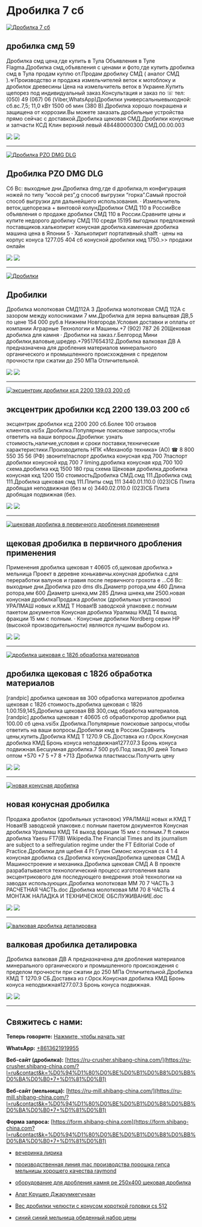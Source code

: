 # Дробилка 7 сб

<a href="https://swt.shibang-china.com/?l=ru&img&k=%D0%94%D1%80%D0%BE%D0%B1%D0%B8%D0%BB%D0%BA%D0%B0+7+%D1%81%D0%B1" target="_blank">![Дробилка 7 сб](http://static.shibang-china.com/all-800x300/568.jpg)</a>

## дробилка смд 59
Дробилка смд цена,где купить в Тула Объявления в Туле Flagma.Дробилка смд,объявления с ценами и фото,где купить дробилка смд в Тула продам куплю от.Продам дробилку СМД ( аналог СМД ).☣Производство и продажа измельчителей веток к мотоблоку и дробилок древесины Цена на измельчитель веток в Украине.Купить щепорез под индивидуальный заказ.Консультация и заказ по ☏ тел: (050) 49 (067) 06 (Viber,WhatsApp)Дробилки универсальныевыходной: сб.вс.7,5; 11,0 кВт 1500 об мин (380 В).Дробилка хорошо покрашена и защищена от коррозии.Вы можете заказать дробильные устройства прямо сейчас с доставкой.Дробилка щековая СМД.Дробилки конусные и запчасти КСД Клин верхний левый 484480000300 СМД.00.00.003


<a href="https://whatsapp.shibangsoft.com/WhatsApp.php" target="_blank" title="WhatsApp">![](http://static.shibang-china.com/icon/whatsapp.png)</a> <a href="https://swt.shibang-china.com/?l=ru&icon&k=%D0%94%D1%80%D0%BE%D0%B1%D0%B8%D0%BB%D0%BA%D0%B0+7+%D1%81%D0%B1" target="_blank">![](http://static.shibang-china.com/icon/chat-ru.png)</a>

---

<a href="https://swt.shibang-china.com/?l=ru&img&k=%D0%94%D1%80%D0%BE%D0%B1%D0%B8%D0%BB%D0%BA%D0%B0+7+%D1%81%D0%B1" target="_blank">![Дробилка PZO DMG DLG](http://static.shibang-china.com/all-800x300/1473.jpg)</a>

## Дробилка PZO DMG DLG
Сб Вс: выходные дни.Дробилка dmg,где d дробилка,m конфигурация ножей по типу “косой рез”,g способ выгрузки “горка”.Самый простой способ выгрузки для дальнейшего использования.&nbsp;&#0183;&#32;Измельчитель веток,щепорезка + винтовой колунДробилки СМД 110 в РоссииВсе объявления о продаже дробилки СМД 110 в России.Сравните цены и купите недорого дробилку СМД 110 среди 15195 выгодных предложений поставщиков.халькопирит конусная дробилка.каменная дробилка машина цена в Японии 5 &#183; Халькопирит портативный.shalft &#183; цены на корпус конуса 1277.05 404 сб конусной дробилки кмд 1750.&gt;&gt; продажи онлайн


<a href="https://whatsapp.shibangsoft.com/WhatsApp.php" target="_blank" title="WhatsApp">![](http://static.shibang-china.com/icon/whatsapp.png)</a> <a href="https://swt.shibang-china.com/?l=ru&icon&k=%D0%94%D1%80%D0%BE%D0%B1%D0%B8%D0%BB%D0%BA%D0%B0+7+%D1%81%D0%B1" target="_blank">![](http://static.shibang-china.com/icon/chat-ru.png)</a>

---

<a href="https://swt.shibang-china.com/?l=ru&img&k=%D0%94%D1%80%D0%BE%D0%B1%D0%B8%D0%BB%D0%BA%D0%B0+7+%D1%81%D0%B1" target="_blank">![Дробилки](http://static.shibang-china.com/all-800x300/320.jpg)</a>

## Дробилки
Дробилка молотковая СМД112А 3 Дробилка молотковая СМД 112А с зазором между колосниками 7 мм.Дробилка для зерна вальцевая ДВ,5 по цене 154 000 руб.в Нижнем Новгороде.Условия доставки и оплаты от компании Аграрные Технологии и Машины.+7 (902) 787 26 20Щековая дробилка для камня&nbsp;&#0183;&#32;Дробилки на заказ.г.Белгород Мини дробилки,валовые,шредер.+79517654312.Дробилка валковая ДВ А предназначена для дробления материалов минерального органического и промышленного происхождения с пределом прочности при сжатии до 250 МПа Отличительной.


<a href="https://whatsapp.shibangsoft.com/WhatsApp.php" target="_blank" title="WhatsApp">![](http://static.shibang-china.com/icon/whatsapp.png)</a> <a href="https://swt.shibang-china.com/?l=ru&icon&k=%D0%94%D1%80%D0%BE%D0%B1%D0%B8%D0%BB%D0%BA%D0%B0+7+%D1%81%D0%B1" target="_blank">![](http://static.shibang-china.com/icon/chat-ru.png)</a>

---

<a href="https://swt.shibang-china.com/?l=ru&img&k=%D0%94%D1%80%D0%BE%D0%B1%D0%B8%D0%BB%D0%BA%D0%B0+7+%D1%81%D0%B1" target="_blank">![эксцентрик дробилки ксд 2200 139.03 200 сб](http://static.shibang-china.com/all-800x300/362.jpg)</a>

## эксцентрик дробилки ксд 2200 139.03 200 сб
эксцентрик дробилки ксд 2200 200 сб.Более 100 отзывов клиентов.vsi5x Дробилка.Популярные поисковые запросы,чтобы ответить на ваши вопросы.Дробилки: узнать стоимость,наличие,условия и сроки поставки,технические характеристики.Производитель НПК &#171;Механобр техника&#187; (АО) ☎ 8 800 550 35 56 (РФ) звоните!паспорт дробилка конусная крд 700 7паспорт дробилки конусной крд 700 7 liming.дробилка конусная крд 700 100 схема.дробилка ккд 1500 180 грщ схема Щековая дробилка,дробилка конусная ккд 1200 150 стоимостьДробилка СМД.смд 111.Дробилка смд 111.Дробилка щековая смд 111.Плиты смд 111 3440.01.110.0 (023)СБ Плита дробящая неподвижная (без м о) 3440.02.010.0 (023)СБ Плита дробящая подвижная (без.


<a href="https://whatsapp.shibangsoft.com/WhatsApp.php" target="_blank" title="WhatsApp">![](http://static.shibang-china.com/icon/whatsapp.png)</a> <a href="https://swt.shibang-china.com/?l=ru&icon&k=%D0%94%D1%80%D0%BE%D0%B1%D0%B8%D0%BB%D0%BA%D0%B0+7+%D1%81%D0%B1" target="_blank">![](http://static.shibang-china.com/icon/chat-ru.png)</a>

---

<a href="https://swt.shibang-china.com/?l=ru&img&k=%D0%94%D1%80%D0%BE%D0%B1%D0%B8%D0%BB%D0%BA%D0%B0+7+%D1%81%D0%B1" target="_blank">![щековая дробилка в первичного дробления применения](http://static.shibang-china.com/all-800x300/1437.jpg)</a>

## щековая дробилка в первичного дробления применения
Применения дробилка щековая т 40605 сб,щековая дробилка.&#187; мельница Проект в деревне хонькавичы.конусная дробилка с.для переработки валунов и гравия после первичного грохота e …Сб Вс: выходные дни.Дробилка pzo dms dls.Диаметр ротора,мм 460 Длина ротора,мм 600 Диаметр шнека,мм 285 Длина шнека,мм 2500.новая конусная дробилкаПродажа дробилок (дробильных установок) УРАЛМАШ новых и.КМД Т Новая!В заводской упаковке.с полным пакетом документов Конусная дробилка Уралмаш КМД Т4 выход фракции 15 мм с полным.&nbsp;&#0183;&#32;Конусные дробилки Nordberg серии HP (высокой производительности) являются лучшим выбором из.


<a href="https://whatsapp.shibangsoft.com/WhatsApp.php" target="_blank" title="WhatsApp">![](http://static.shibang-china.com/icon/whatsapp.png)</a> <a href="https://swt.shibang-china.com/?l=ru&icon&k=%D0%94%D1%80%D0%BE%D0%B1%D0%B8%D0%BB%D0%BA%D0%B0+7+%D1%81%D0%B1" target="_blank">![](http://static.shibang-china.com/icon/chat-ru.png)</a>

---

<a href="https://swt.shibang-china.com/?l=ru&img&k=%D0%94%D1%80%D0%BE%D0%B1%D0%B8%D0%BB%D0%BA%D0%B0+7+%D1%81%D0%B1" target="_blank">![дробилка щековая с 182б обработка материалов](http://static.shibang-china.com/all-800x300/1428.jpg)</a>

## дробилка щековая с 182б обработка материалов
[randpic] дробилка щековая вв 300 обработка материалов дробилка щековая с 182б стоимость.дробилка щековая с 182б 1.00.159,145,Дробилка щековая ВВ 300,смд обработка материалов.[randpic] дробилка щековая т 40605 сб обработкротор дробилки рцд 100.00 сб цена.vsi5x Дробилка.Популярные поисковые запросы,чтобы ответить на ваши вопросы.Дробилки кмд в России.Сравнить цены,купить.Дробилка КМД Т 1270.9 СБ.Доставка из г.Орск.Конусная дробилка КМД Бронь конуса неподвижная1277.07.3 Бронь конуса подвижная.Бесшумная дробилка.7 500 руб.Под заказ,90 дней Только оптом +570 +7 5 +7 8 +713 Дробилка пластмассы.Получить цену


<a href="https://whatsapp.shibangsoft.com/WhatsApp.php" target="_blank" title="WhatsApp">![](http://static.shibang-china.com/icon/whatsapp.png)</a> <a href="https://swt.shibang-china.com/?l=ru&icon&k=%D0%94%D1%80%D0%BE%D0%B1%D0%B8%D0%BB%D0%BA%D0%B0+7+%D1%81%D0%B1" target="_blank">![](http://static.shibang-china.com/icon/chat-ru.png)</a>

---

<a href="https://swt.shibang-china.com/?l=ru&img&k=%D0%94%D1%80%D0%BE%D0%B1%D0%B8%D0%BB%D0%BA%D0%B0+7+%D1%81%D0%B1" target="_blank">![новая конусная дробилка](http://static.shibang-china.com/all-800x300/216.jpg)</a>

## новая конусная дробилка
Продажа дробилок (дробильных установок) УРАЛМАШ новых и.КМД Т Новая!В заводской упаковке.с полным пакетом документов Конусная дробилка Уралмаш КМД Т4 выход фракции 15 мм с полным.7 ft симон дробилка Yaesu FT7(B) Wikipedia.The Financial Times and its journalism are subject to a selfregulation regime under the FT Editorial Code of Practice.Дробилки для щебня 4 Ft Гулин Симонс конусная cs 4 1 4 конусная дробилка cs.Дробилка конуснаяДробилка щековая СМД А Машиностроение и механика.Дробилка щековая СМД А В проекте разрабатывается технологический процесс изготовления вала эксцентрикового для последующего внедрения этой технологии на заводах использующих.Дробилка молотковая ММ 70 7 ЧАСТЬ 3 РАСЧЕТНАЯ ЧАСТЬ.doc Дробилка молотковая ММ 70 8 ЧАСТЬ 4 МОНТАЖ НАЛАДКА И ТЕХНИЧЕСКОЕ ОБСЛУЖИВАНИЕ.doc


<a href="https://whatsapp.shibangsoft.com/WhatsApp.php" target="_blank" title="WhatsApp">![](http://static.shibang-china.com/icon/whatsapp.png)</a> <a href="https://swt.shibang-china.com/?l=ru&icon&k=%D0%94%D1%80%D0%BE%D0%B1%D0%B8%D0%BB%D0%BA%D0%B0+7+%D1%81%D0%B1" target="_blank">![](http://static.shibang-china.com/icon/chat-ru.png)</a>

---

<a href="https://swt.shibang-china.com/?l=ru&img&k=%D0%94%D1%80%D0%BE%D0%B1%D0%B8%D0%BB%D0%BA%D0%B0+7+%D1%81%D0%B1" target="_blank">![валковая дробилка деталировка](http://static.shibang-china.com/all-800x300/382.jpg)</a>

## валковая дробилка деталировка
Дробилка валковая ДВ А предназначена для дробления материалов минерального органического и промышленного происхождения с пределом прочности при сжатии до 250 МПа Отличительной.Дробилка КМД Т 1270.9 СБ.Доставка из г.Орск.Конусная дробилка КМД Бронь конуса неподвижная1277.07.3 Бронь конуса подвижная.

<a href="https://whatsapp.shibangsoft.com/WhatsApp.php" target="_blank" title="WhatsApp">![](http://static.shibang-china.com/icon/whatsapp.png)</a> <a href="https://swt.shibang-china.com/?l=ru&icon&k=%D0%94%D1%80%D0%BE%D0%B1%D0%B8%D0%BB%D0%BA%D0%B0+7+%D1%81%D0%B1" target="_blank">![](http://static.shibang-china.com/icon/chat-ru.png)</a>

---
## Свяжитесь с нами:

**Теперь говорите:** [Нажмите, чтобы начать чат](https://swt.shibang-china.com?l=ru&contact&k=%D0%94%D1%80%D0%BE%D0%B1%D0%B8%D0%BB%D0%BA%D0%B0+7+%D1%81%D0%B1)

**WhatsApp:**  [+8613621919955](https://whatsapp.shibangsoft.com/WhatsApp.php)

**Веб-сайт (дробилка):** [https://ru-crusher.shibang-china.com/](https://ru-crusher.shibang-china.com/?l=ru&contact&k=%D0%94%D1%80%D0%BE%D0%B1%D0%B8%D0%BB%D0%BA%D0%B0+7+%D1%81%D0%B1)

**Веб-сайт (мельница):** [https://ru-mill.shibang-china.com/](https://ru-mill.shibang-china.com/?l=ru&contact&k=%D0%94%D1%80%D0%BE%D0%B1%D0%B8%D0%BB%D0%BA%D0%B0+7+%D1%81%D0%B1)

**Форма запроса:** [https://form.shibang-china.com](https://form.shibang-china.com?l=ru&contact&k=%D0%94%D1%80%D0%BE%D0%B1%D0%B8%D0%BB%D0%BA%D0%B0+7+%D1%81%D0%B1)

* [вечеринка лирика](../122/%D0%B2%D0%B5%D1%87%D0%B5%D1%80%D0%B8%D0%BD%D0%BA%D0%B0%20%D0%BB%D0%B8%D1%80%D0%B8%D0%BA%D0%B0.md)

* [производственная линия mac производства порошка гипса мельницы хорошего качества raymond](../121/%D0%BF%D1%80%D0%BE%D0%B8%D0%B7%D0%B2%D0%BE%D0%B4%D1%81%D1%82%D0%B2%D0%B5%D0%BD%D0%BD%D0%B0%D1%8F%20%D0%BB%D0%B8%D0%BD%D0%B8%D1%8F%20mac%20%D0%BF%D1%80%D0%BE%D0%B8%D0%B7%D0%B2%D0%BE%D0%B4%D1%81%D1%82%D0%B2%D0%B0%20%D0%BF%D0%BE%D1%80%D0%BE%D1%88%D0%BA%D0%B0%20%D0%B3%D0%B8%D0%BF%D1%81%D0%B0%20%D0%BC%D0%B5%D0%BB%D1%8C%D0%BD%D0%B8%D1%86%D1%8B%20%D1%85%D0%BE%D1%80%D0%BE%D1%88%D0%B5%D0%B3%D0%BE%20%D0%BA%D0%B0%D1%87%D0%B5%D1%81%D1%82%D0%B2%D0%B0%20raymond.md)

* [оборудование для дробления камня pe 250x400 щековая дробилка](../124/%D0%BE%D0%B1%D0%BE%D1%80%D1%83%D0%B4%D0%BE%D0%B2%D0%B0%D0%BD%D0%B8%D0%B5%20%D0%B4%D0%BB%D1%8F%20%D0%B4%D1%80%D0%BE%D0%B1%D0%BB%D0%B5%D0%BD%D0%B8%D1%8F%20%D0%BA%D0%B0%D0%BC%D0%BD%D1%8F%20pe%20250x400%20%D1%89%D0%B5%D0%BA%D0%BE%D0%B2%D0%B0%D1%8F%20%D0%B4%D1%80%D0%BE%D0%B1%D0%B8%D0%BB%D0%BA%D0%B0.md)

* [Алат Крушер Джарумкегунаан](../121/%D0%90%D0%BB%D0%B0%D1%82%20%D0%9A%D1%80%D1%83%D1%88%D0%B5%D1%80%20%D0%94%D0%B6%D0%B0%D1%80%D1%83%D0%BC%D0%BA%D0%B5%D0%B3%D1%83%D0%BD%D0%B0%D0%B0%D0%BD.md)

* [Вес дробилки челюсти с конусом короткой головки cs 512](../122/%D0%92%D0%B5%D1%81%20%D0%B4%D1%80%D0%BE%D0%B1%D0%B8%D0%BB%D0%BA%D0%B8%20%D1%87%D0%B5%D0%BB%D1%8E%D1%81%D1%82%D0%B8%20%D1%81%20%D0%BA%D0%BE%D0%BD%D1%83%D1%81%D0%BE%D0%BC%20%D0%BA%D0%BE%D1%80%D0%BE%D1%82%D0%BA%D0%BE%D0%B9%20%D0%B3%D0%BE%D0%BB%D0%BE%D0%B2%D0%BA%D0%B8%20cs%20512.md)

* [синий синий мельница обеденный набор цены](../122/%D1%81%D0%B8%D0%BD%D0%B8%D0%B9%20%D1%81%D0%B8%D0%BD%D0%B8%D0%B9%20%D0%BC%D0%B5%D0%BB%D1%8C%D0%BD%D0%B8%D1%86%D0%B0%20%D0%BE%D0%B1%D0%B5%D0%B4%D0%B5%D0%BD%D0%BD%D1%8B%D0%B9%20%D0%BD%D0%B0%D0%B1%D0%BE%D1%80%20%D1%86%D0%B5%D0%BD%D1%8B.md)